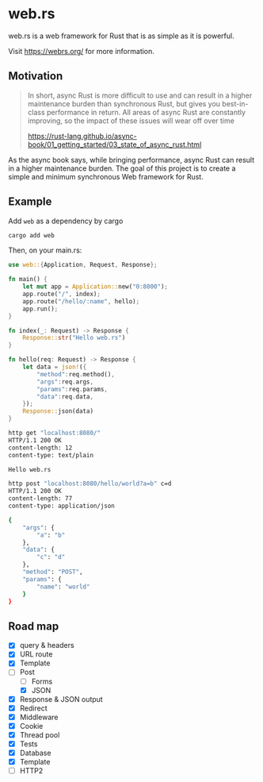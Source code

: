 # web.rs

web.rs is a web framework for Rust that is as simple as it is powerful.

Visit https://webrs.org/ for more information.

## Motivation
> In short, async Rust is more difficult to use and can result in a higher maintenance burden than synchronous Rust, but gives you best-in-class performance in return. All areas of async Rust are constantly improving, so the impact of these issues will wear off over time
>
> https://rust-lang.github.io/async-book/01_getting_started/03_state_of_async_rust.html

As the async book says, while bringing performance, async Rust can result in a higher maintenance burden. The goal of this project is to create a simple and minimum synchronous Web framework for Rust.

## Example

Add `web` as a dependency by cargo
```bash
cargo add web
```

Then, on your main.rs:

```Rust
use web::{Application, Request, Response};

fn main() {
    let mut app = Application::new("0:8000");
    app.route("/", index);
    app.route("/hello/:name", hello);
    app.run();
}

fn index(_: Request) -> Response {
    Response::str("Hello web.rs")
}

fn hello(req: Request) -> Response {
    let data = json!({
        "method":req.method(),
        "args":req.args,
        "params":req.params,
        "data":req.data,
    });
    Response::json(data)
}
```

```bash
http get "localhost:8080/"
HTTP/1.1 200 OK
content-length: 12
content-type: text/plain

Hello web.rs
```

```bash
http post "localhost:8080/hello/world?a=b" c=d
HTTP/1.1 200 OK
content-length: 77
content-type: application/json

{
    "args": {
        "a": "b"
    },
    "data": {
        "c": "d"
    },
    "method": "POST",
    "params": {
        "name": "world"
    }
}
```
## Road map

- [x] query & headers
- [x] URL route
- [x] Template
- [ ] Post
    - [ ] Forms
    - [x] JSON
- [x] Response & JSON output
- [x] Redirect
- [x] Middleware
- [x] Cookie
- [x] Thread pool
- [x] Tests
- [x] Database
- [x] Template
- [ ] HTTP2
